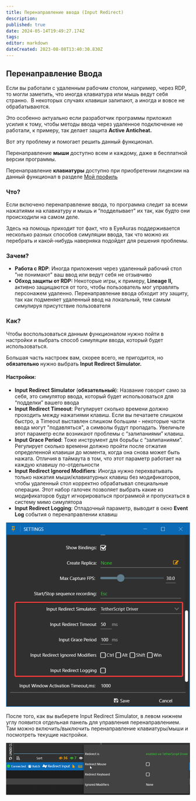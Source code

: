 ```yaml
---
title: Перенаправление ввода (Input Redirect)
description: 
published: true
date: 2024-05-14T19:49:27.174Z
tags: 
editor: markdown
dateCreated: 2023-08-08T13:40:30.830Z
---
```


## **Перенаправление Ввода**

Если вы работали с удаленным рабочим столом, например, через RDP, то могли заметить, что иногда клавиатура или мышь ведут себя странно.  В некоторых случаях клавиши залипают, а иногда и вовсе не обрабатываются.

Это особенно актуально если разработчик программы приложил усилия к тому, чтобы методы ввода через удаленное подключение не работали, к примеру, так делает защита **Active Anticheat.** 

Вот эту проблему и помогает решить данный функционал.  

Перенаправление **мыши** доступно всем и каждому, даже в бесплатной версии программы.

Перенаправление **клавиатуры** доступно при приобретении лицензии на данный функционал в разделе [Мой профиль](https://eyeauras.net/my)

### **Что?**

Если включено перенаправление ввода, то программа следит за всеми нажатиями на клавиатуру и мышь и “подделывает" их так, как будто они происходили на самом деле.

Здесь на помощь приходит тот факт, что в EyeAuras поддерживается несколько разных способов симуляции ввода, так что можно их перебрать и какой-нибудь наверняка подойдет для решения проблемы.

### Зачем?

-   **Работа с RDP**: Иногда приложения через удаленный рабочий стол "не понимают" ваш ввод или ведут себя не отзывчиво
-   **Обход защиты от RDP:** Некоторые игры, к примеру, **Lineage II,** активно защищаются от того, чтобы пользователь мог управлять персонажем удаленно. Перенаправление ввода обходит эту защиту, так как подменяет удаленный ввод на локальный, тем самым симулируя присутствие пользователя

### Как?

Чтобы воспользоваться данным функционалом нужно пойти в настройки и выбрать способ симуляции ввода, который будет использоваться. 

Большая часть настроек вам, скорее всего, не пригодится, но **обязательно** нужно выбрать **Input Redirect Simulator.** 

#### Настройки:

-   **Input Redirect Simulator** (**обязательный**): Название говорит само за себя, это симулятор ввода, который будет использоваться для “подделки” вашего ввода
-   **Input Redirect Timeout**: Регулирует сколько времени должно проходить между нажатиями клавиш. Если вы печатаете слишком быстро, а Timeout выставлен слишком большим - некоторые части ввода могут "подавляться", а символы будут пропадать. Увеличьте этот параметр если возникают проблемы с “залипаниями” клавиш.
-   **Input Grace Period**: Тоже инструмент для борьбы с “залипаниями”. Регулирует сколько времени должно пройти после отжатия определенной клавиши до момента, когда она снова может быть нажата. Отличия в таймаута в том, что этот параметр работает на каждую клавишу по-отдельности
-   **Input Redirect Ignored Modifiers**: Иногда нужно перехватывать только нажатия мыши/клавиатурных клавиш без модификаторов, чтобы удаленный стол корректно обрабатывал специальные операции. Этот набор галочек позволяет выбрать какие из модификаторов будут игнорироваться программой и пропускаться в систему мимо симулятора
-   **Input Redirect Logging**: Отладочный параметр, выводит в окно **Event Log** события о перенаправлении клавиш

![](/solo46c[1].png)

После того, как вы выберете Input Redirect Simulator, в левом нижнем углу появится отдельная панель для управления перенаправлением. Там можно включить/выключить перенаправление клавиатуры/мыши и посмотреть текущие настройки.

![](/rnpea15[1].png)